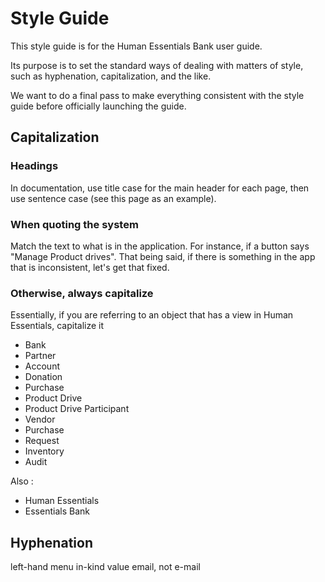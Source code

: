 # Style Guide
This style guide is for the Human Essentials Bank user guide.  

Its purpose is to set the standard ways of dealing with matters of style, such as hyphenation, capitalization, and the like.

We want to do a final pass to make everything consistent with the style guide before officially launching the guide.


## Capitalization
### Headings
In documentation, use title case for the main header for each page,  then use sentence case (see this page as an example).
### When quoting the system 
Match the text to what is in the application.  For instance, if a button says "Manage Product drives".  That being said,  if there is something in the app that is inconsistent,  let's get that fixed.
### Otherwise, always capitalize
Essentially, if you are referring to an object that has a view in Human Essentials,  capitalize it
- Bank
- Partner
- Account
- Donation
- Purchase
- Product Drive
- Product Drive Participant
- Vendor
- Purchase
- Request
- Inventory
- Audit

Also :
- Human Essentials
- Essentials Bank

## Hyphenation
left-hand menu
in-kind value
email, not e-mail
